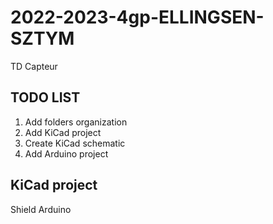# 2022-2023-4gp-ELLINGSEN-SZTYM

TD Capteur

## TODO LIST

1. Add folders organization
2. Add KiCad project
3. Create KiCad schematic
4. Add Arduino project

## KiCad project

Shield Arduino
